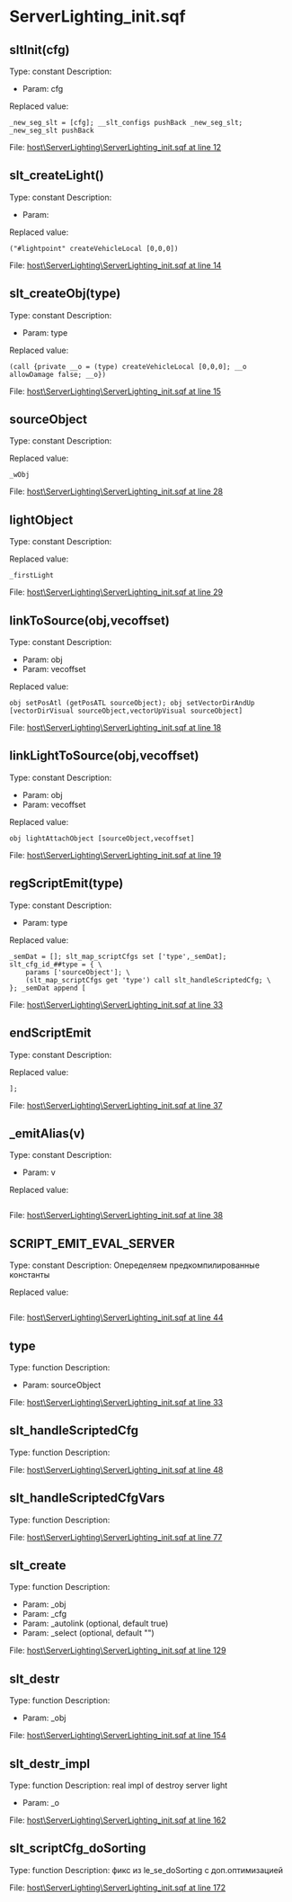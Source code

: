 # ServerLighting_init.sqf

## sltInit(cfg)

Type: constant
Description: 
- Param: cfg

Replaced value:
```sqf
_new_seg_slt = [cfg]; __slt_configs pushBack _new_seg_slt; _new_seg_slt pushBack
```
File: [host\ServerLighting\ServerLighting_init.sqf at line 12](../../../src/host/ServerLighting/ServerLighting_init.sqf#L12)
## slt_createLight()

Type: constant
Description: 
- Param: 

Replaced value:
```sqf
("#lightpoint" createVehicleLocal [0,0,0])
```
File: [host\ServerLighting\ServerLighting_init.sqf at line 14](../../../src/host/ServerLighting/ServerLighting_init.sqf#L14)
## slt_createObj(type)

Type: constant
Description: 
- Param: type

Replaced value:
```sqf
(call {private __o = (type) createVehicleLocal [0,0,0]; __o allowDamage false; __o})
```
File: [host\ServerLighting\ServerLighting_init.sqf at line 15](../../../src/host/ServerLighting/ServerLighting_init.sqf#L15)
## sourceObject

Type: constant
Description: 


Replaced value:
```sqf
_wObj
```
File: [host\ServerLighting\ServerLighting_init.sqf at line 28](../../../src/host/ServerLighting/ServerLighting_init.sqf#L28)
## lightObject

Type: constant
Description: 


Replaced value:
```sqf
_firstLight
```
File: [host\ServerLighting\ServerLighting_init.sqf at line 29](../../../src/host/ServerLighting/ServerLighting_init.sqf#L29)
## linkToSource(obj,vecoffset)

Type: constant
Description: 
- Param: obj
- Param: vecoffset

Replaced value:
```sqf
obj setPosAtl (getPosATL sourceObject); obj setVectorDirAndUp [vectorDirVisual sourceObject,vectorUpVisual sourceObject]
```
File: [host\ServerLighting\ServerLighting_init.sqf at line 18](../../../src/host/ServerLighting/ServerLighting_init.sqf#L18)
## linkLightToSource(obj,vecoffset)

Type: constant
Description: 
- Param: obj
- Param: vecoffset

Replaced value:
```sqf
obj lightAttachObject [sourceObject,vecoffset]
```
File: [host\ServerLighting\ServerLighting_init.sqf at line 19](../../../src/host/ServerLighting/ServerLighting_init.sqf#L19)
## regScriptEmit(type)

Type: constant
Description: 
- Param: type

Replaced value:
```sqf
_semDat = []; slt_map_scriptCfgs set ['type',_semDat]; slt_cfg_id_##type = { \
	params ['sourceObject']; \
	(slt_map_scriptCfgs get 'type') call slt_handleScriptedCfg; \
}; _semDat append [
```
File: [host\ServerLighting\ServerLighting_init.sqf at line 33](../../../src/host/ServerLighting/ServerLighting_init.sqf#L33)
## endScriptEmit

Type: constant
Description: 


Replaced value:
```sqf
];
```
File: [host\ServerLighting\ServerLighting_init.sqf at line 37](../../../src/host/ServerLighting/ServerLighting_init.sqf#L37)
## _emitAlias(v)

Type: constant
Description: 
- Param: v

Replaced value:
```sqf

```
File: [host\ServerLighting\ServerLighting_init.sqf at line 38](../../../src/host/ServerLighting/ServerLighting_init.sqf#L38)
## SCRIPT_EMIT_EVAL_SERVER

Type: constant
Description: Опеределяем предкомпилированные константы


Replaced value:
```sqf

```
File: [host\ServerLighting\ServerLighting_init.sqf at line 44](../../../src/host/ServerLighting/ServerLighting_init.sqf#L44)
## type

Type: function
Description: 
- Param: sourceObject

File: [host\ServerLighting\ServerLighting_init.sqf at line 33](../../../src/host/ServerLighting/ServerLighting_init.sqf#L33)
## slt_handleScriptedCfg

Type: function
Description: 


File: [host\ServerLighting\ServerLighting_init.sqf at line 48](../../../src/host/ServerLighting/ServerLighting_init.sqf#L48)
## slt_handleScriptedCfgVars

Type: function
Description: 


File: [host\ServerLighting\ServerLighting_init.sqf at line 77](../../../src/host/ServerLighting/ServerLighting_init.sqf#L77)
## slt_create

Type: function
Description: 
- Param: _obj
- Param: _cfg
- Param: _autolink (optional, default true)
- Param: _select (optional, default "")

File: [host\ServerLighting\ServerLighting_init.sqf at line 129](../../../src/host/ServerLighting/ServerLighting_init.sqf#L129)
## slt_destr

Type: function
Description: 
- Param: _obj

File: [host\ServerLighting\ServerLighting_init.sqf at line 154](../../../src/host/ServerLighting/ServerLighting_init.sqf#L154)
## slt_destr_impl

Type: function
Description: real impl of destroy server light
- Param: _o

File: [host\ServerLighting\ServerLighting_init.sqf at line 162](../../../src/host/ServerLighting/ServerLighting_init.sqf#L162)
## slt_scriptCfg_doSorting

Type: function
Description: фикс из le_se_doSorting с доп.оптимизацией


File: [host\ServerLighting\ServerLighting_init.sqf at line 172](../../../src/host/ServerLighting/ServerLighting_init.sqf#L172)
